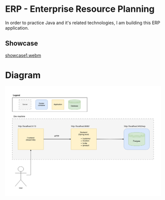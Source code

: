 # ERP - Enterprise Resource Planning

In order to practice Java and it's related technologies, I am building this ERP application.

## Showcase

[showcase1.webm](https://github.com/user-attachments/assets/3c9aa31a-0e30-481a-bfc8-a5914371081d)

# Diagram
![](./__docs__/img/diagram.png)

